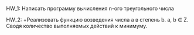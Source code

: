 HW_1: Написать программу вычисления n-ого треугольного числа

HW_2: +Реализовать функцию возведения числа а в степень b. a, b ∈ Z. 
      Сводя количество выполняемых действий к минимуму. 